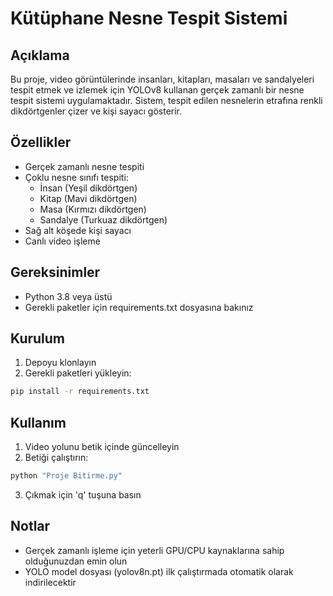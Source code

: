 # Kütüphane Nesne Tespit Sistemi

## Açıklama
Bu proje, video görüntülerinde insanları, kitapları, masaları ve sandalyeleri tespit etmek ve izlemek için YOLOv8 kullanan gerçek zamanlı bir nesne tespit sistemi uygulamaktadır. Sistem, tespit edilen nesnelerin etrafına renkli dikdörtgenler çizer ve kişi sayacı gösterir.

## Özellikler
- Gerçek zamanlı nesne tespiti
- Çoklu nesne sınıfı tespiti:
  - İnsan (Yeşil dikdörtgen)
  - Kitap (Mavi dikdörtgen)
  - Masa (Kırmızı dikdörtgen)
  - Sandalye (Turkuaz dikdörtgen)
- Sağ alt köşede kişi sayacı
- Canlı video işleme

## Gereksinimler
- Python 3.8 veya üstü
- Gerekli paketler için requirements.txt dosyasına bakınız

## Kurulum
1. Depoyu klonlayın
2. Gerekli paketleri yükleyin:
```bash
pip install -r requirements.txt
```

## Kullanım
1. Video yolunu betik içinde güncelleyin
2. Betiği çalıştırın:
```bash
python "Proje Bitirme.py"
```
3. Çıkmak için 'q' tuşuna basın

## Notlar
- Gerçek zamanlı işleme için yeterli GPU/CPU kaynaklarına sahip olduğunuzdan emin olun
- YOLO model dosyası (yolov8n.pt) ilk çalıştırmada otomatik olarak indirilecektir 